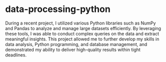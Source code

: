 # data-processing-python
During a recent project, I utilized various Python libraries such as NumPy and Pandas to
analyze and manage large datasets efficiently. By leveraging these tools, I was able to
conduct complex queries on the data and extract meaningful insights. This project allowed
me to further develop my skills in data analysis, Python programming, and database
management, and demonstrated my ability to deliver high-quality results within tight
deadlines.
